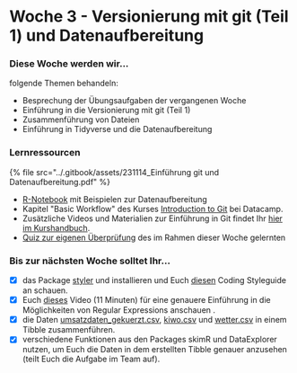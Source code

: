 # Woche 3 - Versionierung mit git (Teil 1) und Datenaufbereitung

### Diese Woche werden wir...

folgende Themen behandeln:

* Besprechung der Übungsaufgaben der vergangenen Woche
* Einführung in die Versionierung mit git (Teil 1)
* Zusammenführung von Dateien
* Einführung in Tidyverse und die Datenaufbereitung

### Lernressourcen

{% file src="../.gitbook/assets/231114_Einführung git und Datenaufbereitung.pdf" %}

* [R-Notebook](https://github.com/opencampus-sh/einfuehrung-in-data-science-und-ml/blob/main/Beispiele%20zur%20Datenaufbereitung%20aus%20Woche%203.Rmd) mit Beispielen zur Datenaufbereitung
* Kapitel "Basic Workflow" des Kurses [Introduction to Git](https://learn.datacamp.com/courses/introduction-to-git-for-data-science) bei Datacamp.
* Zusätzliche Videos und Materialien zur Einführung in Git findet Ihr [hier im Kurshandbuch](https://opencampus.gitbook.io/opencampus-machine-learning-program/tools/git).
* [Quiz zur eigenen Überprüfung](https://forms.office.com/Pages/ResponsePage.aspx?id=o8B0DUIn4UCcYfg2EvvW945sLsRCRj5HsCC5DsYMVPZURUM5REFTRDAwVTlEWkdSVTFVR0lZRjhDRC4u) des im Rahmen dieser Woche gelernten

### Bis zur nächsten Woche solltet Ihr...

* [x] das Package [styler](https://styler.r-lib.org/) und installieren und Euch [diesen](https://style.tidyverse.org/index.html) Coding Styleguide an schauen.
* [x] Euch [dieses](https://youtu.be/DRR9fOXkfRE) Video (11 Minuten) für eine genauere Einführung in die Möglichkeiten von Regular Expressions anschauen .
* [x] die Daten [umsatzdaten\_gekuerzt.csv](https://raw.githubusercontent.com/opencampus-sh/einfuehrung-in-data-science-und-ml/main/umsatzdaten\_gekuerzt.csv), [kiwo.csv](https://raw.githubusercontent.com/opencampus-sh/einfuehrung-in-data-science-und-ml/main/kiwo.csv) und [wetter.csv](https://raw.githubusercontent.com/opencampus-sh/einfuehrung-in-data-science-und-ml/main/wetter.csv) in einem Tibble zusammenführen.
* [x] verschiedene Funktionen aus den Packages skimR und DataExplorer nutzen, um Euch die Daten in dem erstellten Tibble genauer anzusehen (teilt Euch die Aufgabe im Team auf).
